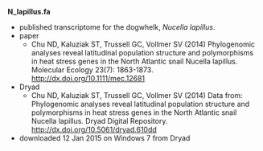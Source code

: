 

**N_lapillus.fa** 
- published transcriptome for the dogwhelk, *Nucella lapillus*.
- paper
  - Chu ND, Kaluziak ST, Trussell GC, Vollmer SV (2014) Phylogenomic analyses reveal latitudinal population structure and polymorphisms in heat stress genes in the North Atlantic snail Nucella lapillus. Molecular Ecology 23(7): 1863-1873. http://dx.doi.org/10.1111/mec.12681
- Dryad
  - Chu ND, Kaluziak ST, Trussell GC, Vollmer SV (2014) Data from: Phylogenomic analyses reveal latitudinal population structure and polymorphisms in heat stress genes in the North Atlantic snail Nucella lapillus. Dryad Digital Repository. http://dx.doi.org/10.5061/dryad.610dd
- downloaded 12 Jan 2015 on Windows 7 from Dryad 

